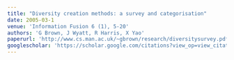 ```yaml
---
title: "Diversity creation methods: a survey and categorisation"
date: 2005-03-1
venue: 'Information Fusion 6 (1), 5-20'
authors: 'G Brown, J Wyatt, R Harris, X Yao'
paperurl: 'http://www.cs.man.ac.uk/~gbrown/research/diversitysurvey.pdf'
googlescholar: 'https://scholar.google.com/citations?view_op=view_citation&hl=en&user=IGApvF0AAAAJ&citation_for_view=IGApvF0AAAAJ:sfsSB7lKuh0C'
---
```

